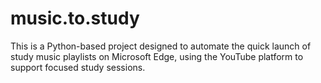 # music.to.study
This is a Python-based project designed to automate the quick launch of study music playlists on Microsoft Edge, using the YouTube platform to support focused study sessions.
